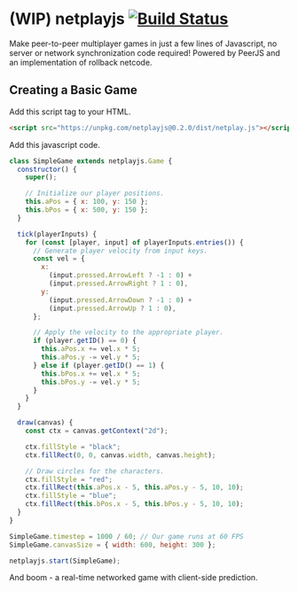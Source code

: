 # (WIP) netplayjs [![Build Status](https://travis-ci.org/rameshvarun/netplayjs.svg?branch=master)](https://travis-ci.org/rameshvarun/netplayjs)

Make peer-to-peer multiplayer games in just a few lines of Javascript, no server or network synchronization code required! Powered by PeerJS and an implementation of rollback netcode.

## Creating a Basic Game

Add this script tag to your HTML.
```html
<script src="https://unpkg.com/netplayjs@0.2.0/dist/netplay.js"></script>
```

Add this javascript code.
```javascript
class SimpleGame extends netplayjs.Game {
  constructor() {
    super();

    // Initialize our player positions.
  	this.aPos = { x: 100, y: 150 };
    this.bPos = { x: 500, y: 150 };
  }

  tick(playerInputs) {
    for (const [player, input] of playerInputs.entries()) {
      // Generate player velocity from input keys.
      const vel = {
        x:
          (input.pressed.ArrowLeft ? -1 : 0) +
          (input.pressed.ArrowRight ? 1 : 0),
        y:
          (input.pressed.ArrowDown ? -1 : 0) +
          (input.pressed.ArrowUp ? 1 : 0),
      };

      // Apply the velocity to the appropriate player.
      if (player.getID() == 0) {
        this.aPos.x += vel.x * 5;
        this.aPos.y -= vel.y * 5;
      } else if (player.getID() == 1) {
        this.bPos.x += vel.x * 5;
        this.bPos.y -= vel.y * 5;
      }
    }
  }

  draw(canvas) {
    const ctx = canvas.getContext("2d");

    ctx.fillStyle = "black";
    ctx.fillRect(0, 0, canvas.width, canvas.height);

    // Draw circles for the characters.
    ctx.fillStyle = "red";
    ctx.fillRect(this.aPos.x - 5, this.aPos.y - 5, 10, 10);
    ctx.fillStyle = "blue";
    ctx.fillRect(this.bPos.x - 5, this.bPos.y - 5, 10, 10);
  }
}

SimpleGame.timestep = 1000 / 60; // Our game runs at 60 FPS
SimpleGame.canvasSize = { width: 600, height: 300 };

netplayjs.start(SimpleGame);
```

And boom - a real-time networked game with client-side prediction.
